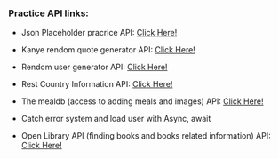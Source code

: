 ### Practice API links:

- Json Placeholder pracrice API: [Click Here!](https://jsonplaceholder.typicode.com/ "Click Here!")

- Kanye rendom quote generator API: [Click Here!](https://api.kanye.rest/ "Click Here!")

- Rendom user generator API: [Click Here!](https://randomuser.me/ "Click Here!")

- Rest Country Information API: [Click Here!](https://restcountries.com/#api-endpoints-v3-all "Click Here!")
- The mealdb (access to adding meals and images) API: [Click Here!](https://www.themealdb.com/api.php "Click Here!")

- Catch error system and load user with Async, await
- Open Library API (finding books and books related information) API: [Click Here!](https://openlibrary.org/developers/api "Click Here!")
